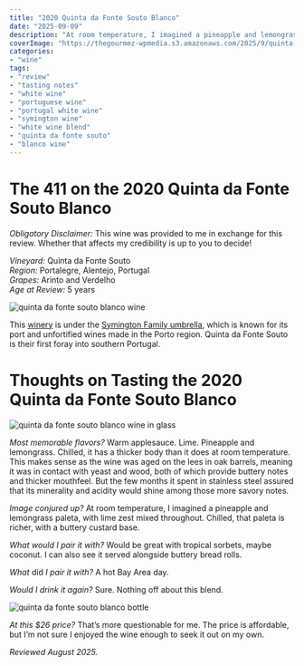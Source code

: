 ```yaml
---
title: "2020 Quinta da Fonte Souto Blanco"
date: "2025-09-09"
description: "At room temperature, I imagined a pineapple and lemongrass paleta, with lime zest mixed throughout. Chilled, that paleta is richer, with a buttery custard base."
coverImage: "https://thegourmez-wpmedia.s3.amazonaws.com/2025/9/quinta-da-fonte-souto-blanco+(1).jpg"
categories:
- "wine"
tags:
- "review"
- "tasting notes"
- "white wine"
- "portuguese wine"
- "portugal white wine"
- "symington wine"
- "white wine blend"
- "quinta da fonte souto"
- "blanco wine"
---
```


# The 411 on the 2020 Quinta da Fonte Souto Blanco

*Obligatory Disclaimer:* This wine was provided to me in exchange for this review. Whether that affects my credibility is up to you to decide!

*Vineyard:* Quinta da Fonte Souto\
*Region:* Portalegre, Alentejo, Portugal\
*Grapes:* Arinto and Verdelho\
*Age at Review:* 5 years

![quinta da fonte souto blanco wine](https://thegourmez-wpmedia.s3.amazonaws.com/2025/9/quinta-da-fonte-souto-blanco+(1).jpg)

This [winery](https://www.fontesouto.com/?lang=en) is under the [Symington Family umbrella](https://www.symington.com/), which is known for its port and unfortified wines made in the Porto region. Quinta da Fonte Souto is their first foray into southern Portugal.

# Thoughts on Tasting the 2020 Quinta da Fonte Souto Blanco

![quinta da fonte souto blanco wine in glass](https://thegourmez-wpmedia.s3.amazonaws.com/2025/9/quinta-da-fonte-souto-blanco+(2).jpg)

*Most memorable flavors?* Warm applesauce. Lime. Pineapple and lemongrass. Chilled, it has a thicker body than it does at room temperature. This makes sense as the wine was aged on the lees in oak barrels, meaning it was in contact with yeast and wood, both of which provide buttery notes and thicker mouthfeel. But the few months it spent in stainless steel assured that its minerality and acidity would shine among those more savory notes.

*Image conjured up?* At room temperature, I imagined a pineapple and lemongrass paleta, with lime zest mixed throughout. Chilled, that paleta is richer, with a buttery custard base.

*What would I pair it with?* Would be great with tropical sorbets, maybe coconut. I can also see it served alongside buttery bread rolls.

*What* did *I pair it with?* A hot Bay Area day.

*Would I drink it again?* Sure. Nothing off about this blend.

![quinta da fonte souto blanco bottle](https://thegourmez-wpmedia.s3.amazonaws.com/2025/9/quinta-da-fonte-souto-blanco+(4).jpg)

*At this \$26 price?* That’s more questionable for me. The price is affordable, but I’m not sure I enjoyed the wine enough to seek it out on my own.

*Reviewed August 2025.*
